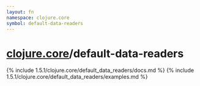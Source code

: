 ```yaml
---
layout: fn
namespace: clojure.core
symbol: default-data-readers
---
```


# [clojure.core](../)/default-data-readers

{% include 1.5.1/clojure.core/default_data_readers/docs.md %}
{% include 1.5.1/clojure.core/default_data_readers/examples.md %}

